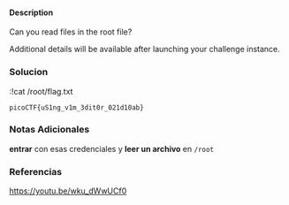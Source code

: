 #### Description

Can you read files in the root file?

Additional details will be available after launching your challenge instance.

### Solucion
:!cat /root/flag.txt

```
picoCTF{uS1ng_v1m_3dit0r_021d10ab}
```
### Notas Adicionales

**entrar** con esas credenciales y **leer un archivo** en `/root`
### Referencias

https://youtu.be/wku_dWwUCf0